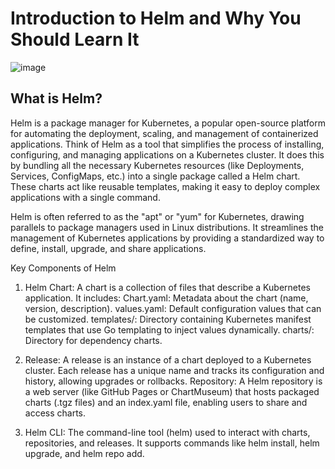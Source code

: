# Introduction to Helm and Why You Should Learn It
![image](https://github.com/user-attachments/assets/1f94e06a-1619-4899-9f50-b7417b1ed518)

## What is Helm?
Helm is a package manager for Kubernetes, a popular open-source platform for automating the deployment, scaling, and management of containerized applications. Think of Helm as a tool that simplifies the process of installing, configuring, and managing applications on a Kubernetes cluster. It does this by bundling all the necessary Kubernetes resources (like Deployments, Services, ConfigMaps, etc.) into a single package called a Helm chart. These charts act like reusable templates, making it easy to deploy complex applications with a single command.

Helm is often referred to as the "apt" or "yum" for Kubernetes, drawing parallels to package managers used in Linux distributions. It streamlines the management of Kubernetes applications by providing a standardized way to define, install, upgrade, and share applications.

Key Components of Helm
1. Helm Chart: A chart is a collection of files that describe a Kubernetes application. It includes:
Chart.yaml: Metadata about the chart (name, version, description).
values.yaml: Default configuration values that can be customized.
templates/: Directory containing Kubernetes manifest templates that use Go templating to inject values dynamically.
charts/: Directory for dependency charts.

2. Release: A release is an instance of a chart deployed to a Kubernetes cluster. Each release has a unique name and tracks its configuration and history, allowing upgrades or rollbacks.
Repository: A Helm repository is a web server (like GitHub Pages or ChartMuseum) that hosts packaged charts (.tgz files) and an index.yaml file, enabling users to share and access charts.

3. Helm CLI: The command-line tool (helm) used to interact with charts, repositories, and releases. It supports commands like helm install, helm upgrade, and helm repo add.
